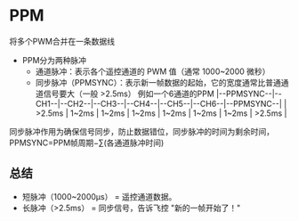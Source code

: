 # PPM
将多个PWM合并在一条数据线
- PPM分为两种脉冲
  - 通道脉冲：表示各个遥控通道的 PWM 值（通常 1000~2000 微秒）
  - 同步脉冲（PPMSYNC）：表示新一帧数据的起始，它的宽度通常比普通通道信号要大（一般 >2.5ms）
例如一个6通道的PPM
|--PPMSYNC--|--CH1--|--CH2--|--CH3--|--CH4--|--CH5--|--CH6--|--PPMSYNC--|
|  >2.5ms   | 1~2ms | 1~2ms | 1~2ms | 1~2ms | 1~2ms | 1~2ms |  >2.5ms   |

同步脉冲作用为确保信号同步，防止数据错位，同步脉冲的时间为剩余时间，PPMSYNC=PPM帧周期−∑(各通道脉冲时间)

## 总结
- 短脉冲（1000~2000μs） = 遥控通道数据。
- 长脉冲（>2.5ms） = 同步信号，告诉飞控 "新的一帧开始了！"



